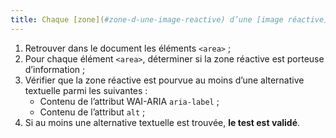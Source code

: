 ```yaml
---
title: Chaque [zone](#zone-d-une-image-reactive) d’une [image réactive](#image-reactive) (balise `<area>`) [porteuse d’information](#image-porteuse-d-information) a-t-elle une [alternative textuelle](#alternative-textuelle-image) ?
---
```


1. Retrouver dans le document les éléments `<area>` ;
2. Pour chaque élément `<area>`, déterminer si la zone réactive est porteuse d’information ;
3. Vérifier que la zone réactive est pourvue au moins d’une alternative textuelle parmi les suivantes :
   - Contenu de l’attribut WAI-ARIA `aria-label` ;
   - Contenu de l’attribut `alt` ;
4. Si au moins une alternative textuelle est trouvée, **le test est validé**.
